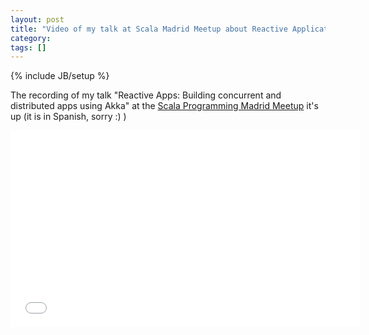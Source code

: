 ```yaml
---
layout: post
title: "Video of my talk at Scala Madrid Meetup about Reactive Applications and Akka"
category: 
tags: []
---
```

{% include JB/setup %}

The recording of my talk "Reactive Apps: Building concurrent and distributed apps using Akka" at the [Scala Programming Madrid Meetup](http://www.meetup.com/Scala-Programming-Madrid/) it's up (it is in Spanish, sorry :) )

<div id="video" align="center">
	<iframe width="560" height="315" src="//www.youtube.com/embed/5QSLMGUuAUk?list=UUGskAkcw_kmOvGOzPsbIkkw" frameborder="0" allowfullscreen></iframe>
</div>
